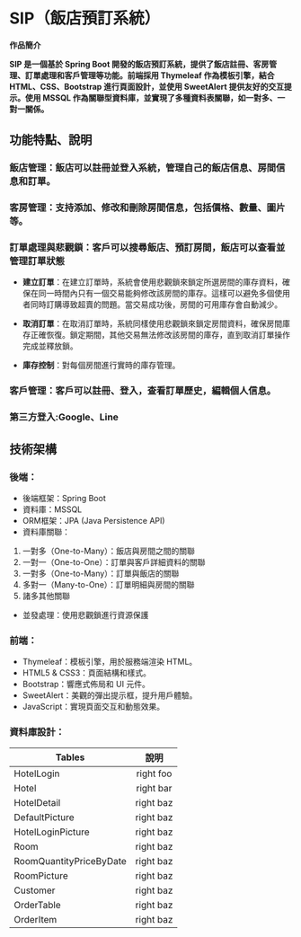 # SIP（飯店預訂系統）

**作品簡介**

__SIP 是一個基於 Spring Boot 開發的飯店預訂系統，提供了飯店註冊、客房管理、訂單處理和客戶管理等功能。前端採用 Thymeleaf 作為模板引擎，結合 HTML、CSS、Bootstrap 進行頁面設計，並使用 SweetAlert 提供友好的交互提示。使用 MSSQL 作為關聯型資料庫，並實現了多種資料表關聯，如一對多、一對一關係。__

## 功能特點、說明
### 飯店管理：飯店可以註冊並登入系統，管理自己的飯店信息、房間信息和訂單。
### 客房管理：支持添加、修改和刪除房間信息，包括價格、數量、圖片等。
### 訂單處理與悲觀鎖：客戶可以搜尋飯店、預訂房間，飯店可以查看並管理訂單狀態
* **建立訂單**：在建立訂單時，系統會使用悲觀鎖來鎖定所選房間的庫存資料，確保在同一時間內只有一個交易能夠修改該房間的庫存。這樣可以避免多個使用者同時訂購導致超賣的問題。當交易成功後，房間的可用庫存會自動減少。

* **取消訂單**：在取消訂單時，系統同樣使用悲觀鎖來鎖定房間資料，確保房間庫存正確恢復。鎖定期間，其他交易無法修改該房間的庫存，直到取消訂單操作完成並釋放鎖。

* **庫存控制**：對每個房間進行實時的庫存管理。

### 客戶管理：客戶可以註冊、登入，查看訂單歷史，編輯個人信息。
### 第三方登入:Google、Line
## 技術架構
### 後端：
* 後端框架：Spring Boot
* 資料庫：MSSQL
* ORM框架：JPA (Java Persistence API)
* 資料庫關聯：
1. 一對多（One-to-Many）：飯店與房間之間的關聯
2. 一對一（One-to-One）：訂單與客戶詳細資料的關聯
3. 一對多（One-to-Many）：訂單與飯店的關聯
4. 多對一（Many-to-One）：訂單明細與房間的關聯
5. 諸多其他關聯
* 並發處理：使用悲觀鎖進行資源保護
  

### 前端：
* Thymeleaf：模板引擎，用於服務端渲染 HTML。
* HTML5 & CSS3：頁面結構和樣式。
* Bootstrap：響應式佈局和 UI 元件。
* SweetAlert：美觀的彈出提示框，提升用戶體驗。
* JavaScript：實現頁面交互和動態效果。

### 資料庫設計：
| Tables  | 說明 |
| ------------- |:-------------:|
| HotelLogin      | right foo     |
| Hotel       | right bar     |
| HotelDetail     | right baz     |
| DefaultPicture      | right baz     |
| HotelLoginPicture      | right baz     |
| Room     | right baz     |
| RoomQuantityPriceByDate      | right baz     |
| RoomPicture      | right baz     |
| Customer      | right baz     |
| OrderTable      | right baz     |
| OrderItem      | right baz     |






